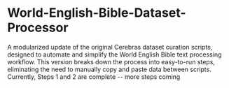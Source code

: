 # World-English-Bible-Dataset-Processor
A modularized update of the original Cerebras dataset curation scripts, designed to automate and simplify the World English Bible text processing workflow.  This version breaks down the process into easy-to-run steps, eliminating the need to manually copy and paste data between scripts. Currently, Steps 1 and 2 are complete -- more steps coming
